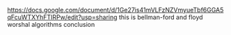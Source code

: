 https://docs.google.com/document/d/1Ge27is41mVLFzNZVmyueTbf6GGA5qFcuWTXYhFTIRPw/edit?usp=sharing
this is bellman-ford and floyd worshal algorithms conclusion
